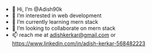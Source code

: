 - 👋 Hi, I’m @Adish90k
- 👀 I’m interested in web development
- 🌱 I’m currently learning mern stack
- 💞️ I’m looking to collaborate on mern stack
- 📫 reach me at adishkerkar@gmail.com or https://www.linkedin.com/in/adish-kerkar-568482223

<!---
Adish90k/Adish90k is a ✨ special ✨ repository because its `README.md` (this file) appears on your GitHub profile.
You can click the Preview link to take a look at your changes.
--->

